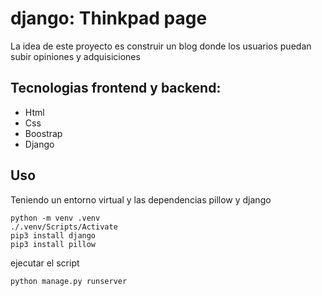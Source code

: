 # django: Thinkpad page
La idea de este proyecto es construir un blog donde los usuarios puedan subir opiniones y adquisiciones

## Tecnologias frontend y backend:
- Html
- Css
- Boostrap
- Django

## Uso
Teniendo un entorno virtual y las dependencias pillow y django 
```console
python -m venv .venv
./.venv/Scripts/Activate
pip3 install django
pip3 install pillow
```
ejecutar el script
```console
python manage.py runserver
```
